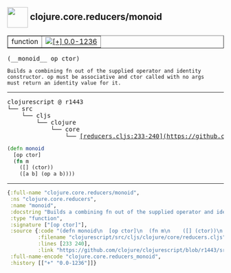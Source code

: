 ## <img width="48px" valign="middle" src="http://i.imgur.com/Hi20huC.png"> clojure.core.reducers/monoid

 <table border="1">
<tr>
<td>function</td>
<td><a href="https://github.com/cljsinfo/api-refs/tree/0.0-1236"><img valign="middle" alt="[+] 0.0-1236" src="https://img.shields.io/badge/+-0.0--1236-lightgrey.svg"></a> </td>
</tr>
</table>

 <samp>
(__monoid__ op ctor)<br>
</samp>

```
Builds a combining fn out of the supplied operator and identity
constructor. op must be associative and ctor called with no args
must return an identity value for it.
```

---

 <pre>
clojurescript @ r1443
└── src
    └── cljs
        └── clojure
            └── core
                └── <ins>[reducers.cljs:233-240](https://github.com/clojure/clojurescript/blob/r1443/src/cljs/clojure/core/reducers.cljs#L233-L240)</ins>
</pre>

```clj
(defn monoid
  [op ctor]
  (fn m
    ([] (ctor))
    ([a b] (op a b))))
```


---

```clj
{:full-name "clojure.core.reducers/monoid",
 :ns "clojure.core.reducers",
 :name "monoid",
 :docstring "Builds a combining fn out of the supplied operator and identity\nconstructor. op must be associative and ctor called with no args\nmust return an identity value for it.",
 :type "function",
 :signature ["[op ctor]"],
 :source {:code "(defn monoid\n  [op ctor]\n  (fn m\n    ([] (ctor))\n    ([a b] (op a b))))",
          :filename "clojurescript/src/cljs/clojure/core/reducers.cljs",
          :lines [233 240],
          :link "https://github.com/clojure/clojurescript/blob/r1443/src/cljs/clojure/core/reducers.cljs#L233-L240"},
 :full-name-encode "clojure.core.reducers_monoid",
 :history [["+" "0.0-1236"]]}

```
